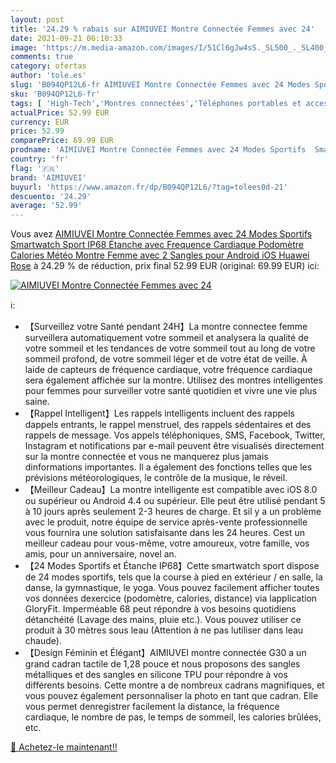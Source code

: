 ```yaml
---
layout: post
title: '24.29 % rabais sur AIMIUVEI Montre Connectée Femmes avec 24'
date: 2021-09-21 06:10:33
image: 'https://m.media-amazon.com/images/I/51Cl6gJw4sS._SL500_._SL400_.jpg'
comments: true
category: ofertas
author: 'tole.es'
slug: 'B094QP12L6-fr AIMIUVEI Montre Connectée Femmes avec 24 Modes Sportifs...'
sku: 'B094QP12L6-fr'
tags: [ 'High-Tech','Montres connectées','Téléphones portables et accessoires','aimiuvei', ]
actualPrice: 52.99 EUR
currency: EUR
price: 52.99
comparePrice: 69.99 EUR
prodname: 'AIMIUVEI Montre Connectée Femmes avec 24 Modes Sportifs  Smartwatch Sport IP68 Étanche avec Frequence Cardiaque  Podomètre  Calories  Météo  Montre Femme avec 2 Sangles pour Android iOS Huawei Rose'
country: 'fr'
flag: '🇫🇷'
brand: 'AIMIUVEI'
buyurl: 'https://www.amazon.fr/dp/B094QP12L6/?tag=tolees0d-21'
descuento: '24.29'
average: '52.99'
---
```


Vous avez [AIMIUVEI Montre Connectée Femmes avec 24 Modes Sportifs  Smartwatch Sport IP68 Étanche avec Frequence Cardiaque  Podomètre  Calories  Météo  Montre Femme avec 2 Sangles pour Android iOS Huawei Rose](https://www.amazon.fr/dp/B094QP12L6/?tag=tolees0d-21)  à  24.29 % de réduction, prix final  52.99 EUR (original: 69.99 EUR) ici:

[![AIMIUVEI Montre Connectée Femmes avec 24](https://m.media-amazon.com/images/I/51Cl6gJw4sS._SL500_._SL400_.jpg)](https://www.amazon.fr/dp/B094QP12L6/?tag=tolees0d-21)

ℹ️:

- 【Surveillez votre Santé pendant 24H】La montre connectee femme surveillera automatiquement votre sommeil et analysera la qualité de votre sommeil et les tendances de votre sommeil tout au long de votre sommeil profond, de votre sommeil léger et de votre état de veille. À laide de capteurs de fréquence cardiaque, votre fréquence cardiaque sera également affichée sur la montre. Utilisez des montres intelligentes pour femmes pour surveiller votre santé quotidien et vivre une vie plus saine.
- 【Rappel Intelligent】Les rappels intelligents incluent des rappels dappels entrants, le rappel menstruel, des rappels sédentaires et des rappels de message. Vos appels téléphoniques, SMS, Facebook, Twitter, Instagram et notifications par e-mail peuvent être visualisés directement sur la montre connectée et vous ne manquerez plus jamais dinformations importantes. Il a également des fonctions telles que les prévisions météorologiques, le contrôle de la musique, le réveil.
- 【Meilleur Cadeau】La montre intelligente est compatible avec iOS 8.0 ou supérieur ou Android 4.4 ou supérieur. Elle peut être utilisé pendant 5 à 10 jours après seulement 2-3 heures de charge. Et sil y a un problème avec le produit, notre équipe de service après-vente professionnelle vous fournira une solution satisfaisante dans les 24 heures. Cest un meilleur cadeau pour vous-même, votre amoureux, votre famille, vos amis, pour un anniversaire, novel an.
- 【24 Modes Sportifs et Étanche IP68】Cette smartwatch sport dispose de 24 modes sportifs, tels que la course à pied en extérieur / en salle, la danse, la gymnastique, le yoga. Vous pouvez facilement afficher toutes vos données dexercice (podomètre, calories, distance) via lapplication GloryFit. Imperméable 68 peut répondre à vos besoins quotidiens détanchéité (Lavage des mains, pluie etc.). Vous pouvez utiliser ce produit à 30 mètres sous leau (Attention à ne pas lutiliser dans leau chaude).
- 【Design Féminin et Élégant】AIMIUVEI montre connectée G30 a un grand cadran tactile de 1,28 pouce et nous proposons des sangles métalliques et des sangles en silicone TPU pour répondre à vos différents besoins. Cette montre a de nombreux cadrans magnifiques, et vous pouvez également personnaliser la photo en tant que cadran. Elle vous permet denregistrer facilement la distance, la fréquence cardiaque, le nombre de pas, le temps de sommeil, les calories brûlées, etc.

[🛒 Achetez-le maintenant!!](https://www.amazon.fr/dp/B094QP12L6/?tag=tolees0d-21)
